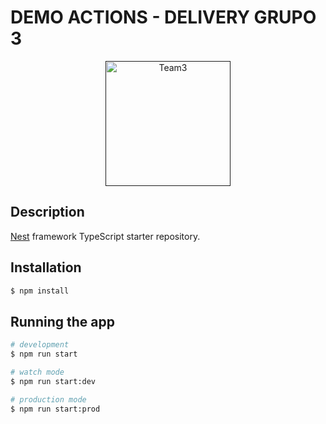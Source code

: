 # DEMO ACTIONS - DELIVERY GRUPO 3

<p align="center">
  <a href="" target="blank"><img src="https://demoapidelivery.blob.core.windows.net/fotos/Logo-Team3.png" width="200" height="200" alt="Team3" /></a>
</p>

## Description

[Nest](https://github.com/nestjs/nest) framework TypeScript starter repository.

## Installation

```bash
$ npm install
```

## Running the app

```bash
# development
$ npm run start

# watch mode
$ npm run start:dev

# production mode
$ npm run start:prod
```
